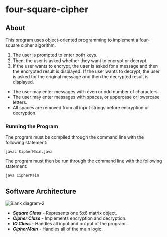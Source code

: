 # four-square-cipher

## About
This program uses object-oriented programming to implement a four-square cipher algorithm. 
1. The user is prompted to enter both keys.
2. Then, the user is asked whether they want to encrypt or decrypt. 
3. If the user wants to encrypt, the user is asked for a message and then the encrypted result is displayed. If the user wants to decrypt, the user is asked for the original message and then the decrypted result is displayed. 

* The user may enter messages with even or odd number of characters.
* The user may enter messages with spaces, or uppercase or lowercase letters.
* All spaces are removed from all input strings before encryption or decryption.

### Running the Program
The program must be compiled through the command line with the following statement:

`javac CipherMain.java`

The program must then be run through the command line with the following statement:

`java CipherMain`

## Software Architecture

![Blank diagram-2](https://github.com/emmalu00/four-square-cipher/assets/106994328/a2e3e7c4-78c8-4c2f-824b-dd29661ef45a)
* _**Square Class**_ - Represents one 5x6 matrix object.
* _**Cipher Class**_ - Implements encryption and decryption.
* _**IO Class**_ - Handles all input and output of the program.
* _**CipherMain**_ - Handles all of the main logic.
